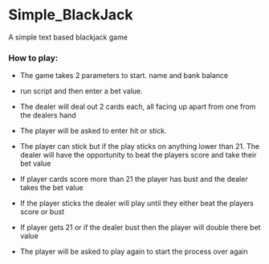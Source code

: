 # Simple_BlackJack
A simple text based blackjack game 

### How to play:
* The game takes 2 parameters to start. name and bank balance

* run script and then enter a bet value.

* The dealer will deal out 2 cards each, all facing up apart from one from the dealers hand

* The player will be asked to enter hit or stick.

* The player can stick but if the play sticks on anything lower than 21. The dealer will have the opportunity to beat the players score and take their bet value

* If player cards score more than 21 the player has bust and the dealer takes the bet value

* If the player sticks the dealer will play until they either beat the players score or bust

* If player gets 21 or if the dealer bust then the player will double there bet value

* The player will be asked to play again to start the process over again
